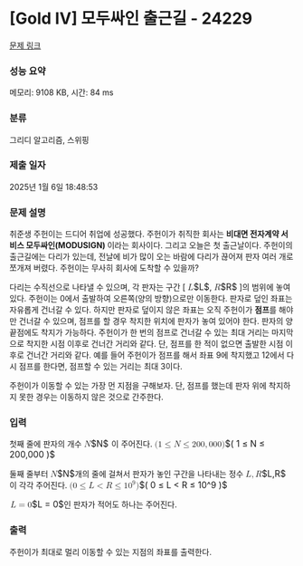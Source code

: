 # [Gold IV] 모두싸인 출근길 - 24229 

[문제 링크](https://www.acmicpc.net/problem/24229) 

### 성능 요약

메모리: 9108 KB, 시간: 84 ms

### 분류

그리디 알고리즘, 스위핑

### 제출 일자

2025년 1월 6일 18:48:53

### 문제 설명

<p>취준생 주헌이는 드디어 취업에 성공했다. 주헌이가 취직한 회사는 <strong>비대면 전자계약 서비스 모두싸인(MODUSIGN) </strong>이라는 회사이다. 그리고 오늘은 첫 출근날이다. 주헌이의 출근길에는 다리가 있는데, 전날에 비가 많이 오는 바람에 다리가 끊어져 판자 여러 개로 쪼개져 버렸다. 주헌이는 무사히 회사에 도착할 수 있을까?</p>

<p>다리는 수직선으로 나타낼 수 있으며, 각 판자는 구간 [ <mjx-container class="MathJax" jax="CHTML" style="font-size: 109%; position: relative;"><mjx-math class="MJX-TEX" aria-hidden="true"><mjx-mi class="mjx-i"><mjx-c class="mjx-c1D43F TEX-I"></mjx-c></mjx-mi></mjx-math><mjx-assistive-mml unselectable="on" display="inline"><math xmlns="http://www.w3.org/1998/Math/MathML"><mi>L</mi></math></mjx-assistive-mml><span aria-hidden="true" class="no-mathjax mjx-copytext">$L$</span></mjx-container>, <mjx-container class="MathJax" jax="CHTML" style="font-size: 109%; position: relative;"><mjx-math class="MJX-TEX" aria-hidden="true"><mjx-mi class="mjx-i"><mjx-c class="mjx-c1D445 TEX-I"></mjx-c></mjx-mi></mjx-math><mjx-assistive-mml unselectable="on" display="inline"><math xmlns="http://www.w3.org/1998/Math/MathML"><mi>R</mi></math></mjx-assistive-mml><span aria-hidden="true" class="no-mathjax mjx-copytext">$R$</span></mjx-container> ]의 범위에 놓여 있다. 주헌이는 0에서 출발하여 오른쪽(양의 방향)으로만 이동한다. 판자로 덮인 좌표는 자유롭게 건너갈 수 있다. 하지만 판자로 덮이지 않은 좌표는 오직 주헌이가 <strong>점프</strong>를 해야만 건너갈 수 있으며, 점프를 할 경우 착지한 위치에 판자가 놓여 있어야 한다. 판자의 양 끝점에도 착지가 가능하다. 주헌이가 한 번의 점프로 건너갈 수 있는 최대 거리는 마지막으로 착지한 시점 이후로 건너간 거리와 같다. 단, 점프를 한 적이 없으면 출발한 시점 이후로 건너간 거리와 같다. 예를 들어 주헌이가 점프를 해서 좌표 9에 착지했고 12에서 다시 점프를 한다면, 점프할 수 있는 거리는 최대 3이다.</p>

<p>주헌이가 이동할 수 있는 가장 먼 지점을 구해보자. 단, 점프를 했는데 판자 위에 착지하지 못한 경우는 이동하지 않은 것으로 간주한다.</p>

### 입력 

 <p>첫째 줄에 판자의 개수 <mjx-container class="MathJax" jax="CHTML" style="font-size: 109%; position: relative;"><mjx-math class="MJX-TEX" aria-hidden="true"><mjx-mi class="mjx-i"><mjx-c class="mjx-c1D441 TEX-I"></mjx-c></mjx-mi></mjx-math><mjx-assistive-mml unselectable="on" display="inline"><math xmlns="http://www.w3.org/1998/Math/MathML"><mi>N</mi></math></mjx-assistive-mml><span aria-hidden="true" class="no-mathjax mjx-copytext">$N$</span> </mjx-container><em> </em>이 주어진다. <mjx-container class="MathJax" jax="CHTML" style="font-size: 109%; position: relative;"><mjx-math class="MJX-TEX" aria-hidden="true"><mjx-mo class="mjx-n"><mjx-c class="mjx-c28"></mjx-c></mjx-mo><mjx-mn class="mjx-n"><mjx-c class="mjx-c31"></mjx-c></mjx-mn><mjx-mo class="mjx-n" space="4"><mjx-c class="mjx-c2264"></mjx-c></mjx-mo><mjx-mi class="mjx-i" space="4"><mjx-c class="mjx-c1D441 TEX-I"></mjx-c></mjx-mi><mjx-mo class="mjx-n" space="4"><mjx-c class="mjx-c2264"></mjx-c></mjx-mo><mjx-mn class="mjx-n" space="4"><mjx-c class="mjx-c32"></mjx-c><mjx-c class="mjx-c30"></mjx-c><mjx-c class="mjx-c30"></mjx-c></mjx-mn><mjx-mo class="mjx-n"><mjx-c class="mjx-c2C"></mjx-c></mjx-mo><mjx-mn class="mjx-n" space="2"><mjx-c class="mjx-c30"></mjx-c><mjx-c class="mjx-c30"></mjx-c><mjx-c class="mjx-c30"></mjx-c></mjx-mn><mjx-mo class="mjx-n"><mjx-c class="mjx-c29"></mjx-c></mjx-mo></mjx-math><mjx-assistive-mml unselectable="on" display="inline"><math xmlns="http://www.w3.org/1998/Math/MathML"><mo stretchy="false">(</mo><mn>1</mn><mo>≤</mo><mi>N</mi><mo>≤</mo><mn>200</mn><mo>,</mo><mn>000</mn><mo stretchy="false">)</mo></math></mjx-assistive-mml><span aria-hidden="true" class="no-mathjax mjx-copytext">$( 1 ≤ N ≤ 200,000 )$</span> </mjx-container></p>

<p>둘째 줄부터 <mjx-container class="MathJax" jax="CHTML" style="font-size: 109%; position: relative;"><mjx-math class="MJX-TEX" aria-hidden="true"><mjx-mi class="mjx-i"><mjx-c class="mjx-c1D441 TEX-I"></mjx-c></mjx-mi></mjx-math><mjx-assistive-mml unselectable="on" display="inline"><math xmlns="http://www.w3.org/1998/Math/MathML"><mi>N</mi></math></mjx-assistive-mml><span aria-hidden="true" class="no-mathjax mjx-copytext">$N$</span></mjx-container>개의 줄에 걸쳐서 판자가 놓인 구간을 나타내는 정수 <mjx-container class="MathJax" jax="CHTML" style="font-size: 109%; position: relative;"><mjx-math class="MJX-TEX" aria-hidden="true"><mjx-mi class="mjx-i"><mjx-c class="mjx-c1D43F TEX-I"></mjx-c></mjx-mi><mjx-mo class="mjx-n"><mjx-c class="mjx-c2C"></mjx-c></mjx-mo><mjx-mi class="mjx-i" space="2"><mjx-c class="mjx-c1D445 TEX-I"></mjx-c></mjx-mi></mjx-math><mjx-assistive-mml unselectable="on" display="inline"><math xmlns="http://www.w3.org/1998/Math/MathML"><mi>L</mi><mo>,</mo><mi>R</mi></math></mjx-assistive-mml><span aria-hidden="true" class="no-mathjax mjx-copytext">$L,R$</span> </mjx-container><em> </em>이 각각 주어진다. <mjx-container class="MathJax" jax="CHTML" style="font-size: 109%; position: relative;"><mjx-math class="MJX-TEX" aria-hidden="true"><mjx-mo class="mjx-n"><mjx-c class="mjx-c28"></mjx-c></mjx-mo><mjx-mn class="mjx-n"><mjx-c class="mjx-c30"></mjx-c></mjx-mn><mjx-mo class="mjx-n" space="4"><mjx-c class="mjx-c2264"></mjx-c></mjx-mo><mjx-mi class="mjx-i" space="4"><mjx-c class="mjx-c1D43F TEX-I"></mjx-c></mjx-mi><mjx-mo class="mjx-n" space="4"><mjx-c class="mjx-c3C"></mjx-c></mjx-mo><mjx-mi class="mjx-i" space="4"><mjx-c class="mjx-c1D445 TEX-I"></mjx-c></mjx-mi><mjx-mo class="mjx-n" space="4"><mjx-c class="mjx-c2264"></mjx-c></mjx-mo><mjx-msup space="4"><mjx-mn class="mjx-n"><mjx-c class="mjx-c31"></mjx-c><mjx-c class="mjx-c30"></mjx-c></mjx-mn><mjx-script style="vertical-align: 0.393em;"><mjx-mn class="mjx-n" size="s"><mjx-c class="mjx-c39"></mjx-c></mjx-mn></mjx-script></mjx-msup><mjx-mo class="mjx-n"><mjx-c class="mjx-c29"></mjx-c></mjx-mo></mjx-math><mjx-assistive-mml unselectable="on" display="inline"><math xmlns="http://www.w3.org/1998/Math/MathML"><mo stretchy="false">(</mo><mn>0</mn><mo>≤</mo><mi>L</mi><mo><</mo><mi>R</mi><mo>≤</mo><msup><mn>10</mn><mn>9</mn></msup><mo stretchy="false">)</mo></math></mjx-assistive-mml><span aria-hidden="true" class="no-mathjax mjx-copytext">$( 0 ≤ L < R ≤ 10^9 )$</span> </mjx-container></p>

<p><mjx-container class="MathJax" jax="CHTML" style="font-size: 109%; position: relative;"> <mjx-math class="MJX-TEX" aria-hidden="true"><mjx-mi class="mjx-i"><mjx-c class="mjx-c1D43F TEX-I"></mjx-c></mjx-mi><mjx-mo class="mjx-n" space="4"><mjx-c class="mjx-c3D"></mjx-c></mjx-mo><mjx-mn class="mjx-n" space="4"><mjx-c class="mjx-c30"></mjx-c></mjx-mn></mjx-math><mjx-assistive-mml unselectable="on" display="inline"><math xmlns="http://www.w3.org/1998/Math/MathML"><mi>L</mi><mo>=</mo><mn>0</mn></math></mjx-assistive-mml><span aria-hidden="true" class="no-mathjax mjx-copytext">$L = 0$</span></mjx-container>인 판자가 적어도 하나는 주어진다.   </p>

### 출력 

 <p>주헌이가 최대로 멀리 이동할 수 있는 지점의 좌표를 출력한다.</p>

